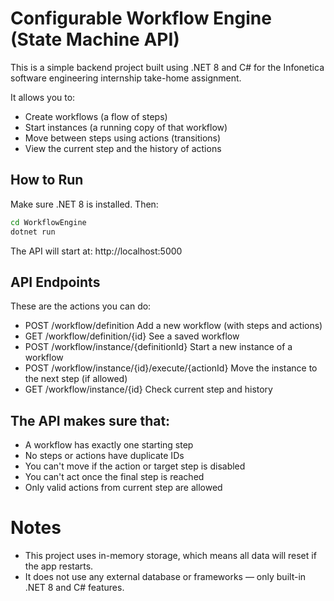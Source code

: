 # Configurable Workflow Engine (State Machine API)

This is a simple backend project built using .NET 8 and C# for the Infonetica software engineering internship take-home assignment.

It allows you to:
- Create workflows (a flow of steps)
- Start instances (a running copy of that workflow)
- Move between steps using actions (transitions)
- View the current step and the history of actions

## How to Run
Make sure .NET 8 is installed. Then:
```bash
cd WorkflowEngine
dotnet run
```
The API will start at:
http://localhost:5000

## API Endpoints
These are the actions you can do:

- POST /workflow/definition
Add a new workflow (with steps and actions)
- GET /workflow/definition/{id}
See a saved workflow
- POST /workflow/instance/{definitionId}
Start a new instance of a workflow
- POST /workflow/instance/{id}/execute/{actionId}
Move the instance to the next step (if allowed)
- GET /workflow/instance/{id}
Check current step and history

## The API makes sure that:

- A workflow has exactly one starting step
- No steps or actions have duplicate IDs
- You can't move if the action or target step is disabled
- You can't act once the final step is reached
- Only valid actions from current step are allowed

# Notes
- This project uses in-memory storage, which means all data will reset if the app restarts.
- It does not use any external database or frameworks — only built-in .NET 8 and C# features.
